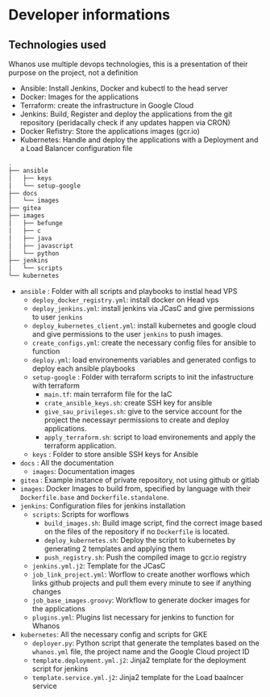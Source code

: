 # Developer informations

## Technologies used

Whanos use multiple devops technologies, this is a presentation of their purpose on the project, not a definition
- Ansible: Install Jenkins, Docker and kubectl to the head server
- Docker: Images for the applications
- Terraform: create the infrastructure in Google Cloud
- Jenkins: Build, Register and deploy the applications from the git repository (peridacally check if any updates happen via CRON)
- Docker Refistry: Store the applications images (gcr.io)
- Kubernetes: Handle and deploy the applications with a Deployment and a Load Balancer configuration file

```bash
.
├── ansible
│   ├── keys
│   └── setup-google
├── docs
│   └── images
├── gitea
├── images
│   ├── befunge
│   ├── c
│   ├── java
│   ├── javascript
│   └── python
├── jenkins
│   └── scripts
└── kubernetes
```

- `ansible` : Folder with all scripts and playbooks to instlal head VPS
  - `deploy_docker_registry.yml`: install docker on Head vps
  - `deploy_jenkins.yml`: install jenkins via JCasC and give permissions to user `jenkins`
  - `deploy_kubernetes_client.yml`: install kubernetes and google cloud and give permissions to the user `jenkins`  to push images.
  - `create_configs.yml`: create the necessary config files for ansible to function
  - `deploy.yml`: load environements variables and generated configs to deploy each ansible playbooks
  - `setup-google` : Folder with terraform scripts to init the infastructure with terraform
    - `main.tf`: main terraform file for the IaC
    - `crate_ansible_keys.sh`: create SSH key for ansible
    - `give_sau_privileges.sh`: give to the service account for the project the necessayr permissions to create and deploy applications.
    - `apply_terraform.sh`: script to load environements and apply the terraform application.
  - `keys` : Folder to store ansible SSH keys for Ansible
- `docs` : All the documentation
  - `images`: Documentation images
- `gitea` : Example instance of private repository, not using github or gitlab
- `images`: Docker Images to build from, specified by language with their `Dockerfile.base` and `Dockerfile.standalone`.
- `jenkins`: Configuration files for jenkins installation
  - `scripts`: Scripts for worflows
    - `build_images.sh`: Build image script, find the correct image based on the files of the repository if no `Dockerfile` is located.
    - `deploy_kubernetes.sh`: Deploy the script to kubernetes by generating 2 templates and applying them
    - `push_registry.sh`: Push the compiled image to gcr.io registry
  - `jenkins.yml.j2`: Template for the JCasC
  - `job_link_project.yml`: Worflow to create another worflows which links github projects and pull them every minute to see if anything changes
  - `job_base_images.groovy`: Workflow to generate docker images for the applications
  - `plugins.yml`: Plugins list necessary for jenkins to function for Whanos
- `kubernetes`: All the necessary config and scripts for GKE
  - `deployer.py`: Python script that generate the templates based on the `whanos.yml` file, the project name and the Google Cloud project ID
  - `template.deployment.yml.j2`: Jinja2 template for the deployment script for jenkins
  - `template.service.yml.j2`: Jinja2 template for the Load baalncer service
